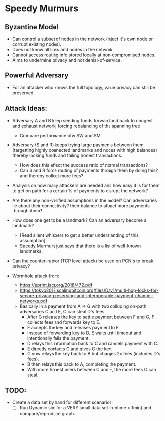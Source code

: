 # Speedy Murmurs

## Byzantine Model
- Can control a subset of nodes in the network (inject it's own node or corrupt existing nodes).
- Does not know all links and nodes in the network.
- Cannot access routing info stored locally at non-compromised nodes.
- Aims to undermine privacy and not denial-of-service.

## Powerful Adversary
- For an attacker who knows the full topology, value privacy can still be preserved. 

## Attack Ideas:
- Adversary A and B keep sending funds forward and back to congest and exhaust network; forcing rebalancing of the spanning tree
    - Compare performance btw SW and SM.
- Adversary (S and R) keeps trying large payments between them (targetting highly connected landmarks and nodes with high balances) 
  thereby locking funds and failing honest transactions.
    - How does this affect the success ratio of normal transactions?
    - Can S and R force routing of payments through them by doing this? and thereby collect more fees?
- Analysis on how many attackers are needed and how easy it is for them to get on path for a certain % of payments to disrupt the network?

- Are there any non-verified assumptions in the model? Can adversaries lie about their connectivity? their balance 
  to attract more payments through them?
- How does one get to be a landmark? Can an adversary become a landmark? 
    - [Read silent whispers to get a better understanding of this assumption]
    - Speedy Murmurs just says that there is a list of well-known landmarks.

- Can the counter-raptor (TCP level attack) be used on PCN's to break privacy?

- Wormhole attack from: 
    - https://eprint.iacr.org/2018/472.pdf
    - https://tokyo2018.scalingbitcoin.org/files/Day1/multi-hop-locks-for-secure-privacy-preserving-and-interoperable-payment-channel-networks.pdf
    - Basically in a payment from A -> G with two colluding on-path adversaries C and E, C can steal D's fees.
        - After G releases the key to settle payment between F and G, F collects fees and forwards key to E.
        - E accepts the key and releases payment to F. 
        - Instead of forwarding key to D, E waits until timeout and intentionally fails the payment.
        - D relays this information back to C and cancels payment with C.
        - E directly contacts C and gives C the key. 
        - C now relays the key back to B but charges 2x fees (includes D's fees).
        - B then relays this back to A, completing the payment.
        - With more honest users between C and E, the more fees C can steal.

## TODO:
- Create a data set by hand for different scenarios:
    - [ ] Run Dynamic sim for a VERY small data set (runtime < 1min) and compare/reproduce graph. 